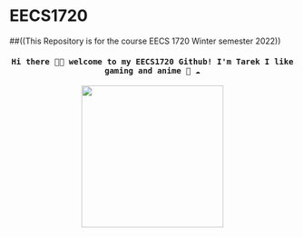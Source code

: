 # EECS1720
##((This Repository is for the course EECS 1720 Winter semester 2022))


<h4 align="center"><samp> Hi there 👋🏾  welcome to my EECS1720 Github! I'm Tarek I like gaming and anime 🐍 ☁️ </samp></h4>

<p align="center">
  <img width="250" src="https://giphy.com/embed/UspNUUlFr36n9o9dcY">
</p>



